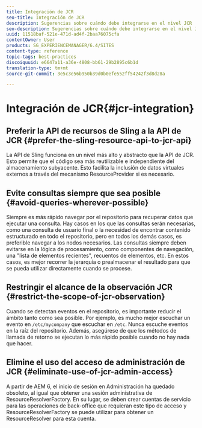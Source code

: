 ```yaml
---
title: Integración de JCR
seo-title: Integración de JCR
description: Sugerencias sobre cuándo debe integrarse en el nivel JCR
seo-description: Sugerencias sobre cuándo debe integrarse en el nivel JCR
uuid: 11518baf-521e-471d-ad4f-2baa76075cfa
contentOwner: User
products: SG_EXPERIENCEMANAGER/6.4/SITES
content-type: reference
topic-tags: best-practices
discoiquuid: e6647a11-a36e-4808-bb61-29b2895c6b1d
translation-type: tm+mt
source-git-commit: 3e5c3e56b950b39d0b0efe552ff54242f3d8d28a

---
```



# Integración de JCR{#jcr-integration}

## Preferir la API de recursos de Sling a la API de JCR {#prefer-the-sling-resource-api-to-jcr-api}

La API de Sling funciona en un nivel más alto y abstracto que la API de JCR. Esto permite que el código sea más reutilizable e independiente del almacenamiento subyacente. Esto facilita la inclusión de datos virtuales externos a través del mecanismo ResourceProvider si es necesario.

## Evite consultas siempre que sea posible {#avoid-queries-wherever-possible}

Siempre es más rápido navegar por el repositorio para recuperar datos que ejecutar una consulta. Hay casos en los que las consultas serán necesarias, como una consulta de usuario final o la necesidad de encontrar contenido estructurado en todo el repositorio, pero en todos los demás casos, es preferible navegar a los nodos necesarios. Las consultas siempre deben evitarse en la lógica de procesamiento, como componentes de navegación, una &quot;lista de elementos recientes&quot;, recuentos de elementos, etc. En estos casos, es mejor recorrer la jerarquía o prealmacenar el resultado para que se pueda utilizar directamente cuando se procese.

## Restringir el alcance de la observación JCR {#restrict-the-scope-of-jcr-observation}

Cuando se detectan eventos en el repositorio, es importante reducir el ámbito tanto como sea posible. Por ejemplo, es mucho mejor escuchar un evento en `/etc/mycompany` que escuchar en `/etc`. Nunca escuche eventos en la raíz del repositorio. Además, asegúrese de que los métodos de llamada de retorno se ejecutan lo más rápido posible cuando no hay nada que hacer.

## Elimine el uso del acceso de administración de JCR {#eliminate-use-of-jcr-admin-access}

A partir de AEM 6, el inicio de sesión en Administración ha quedado obsoleto, al igual que obtener una sesión administrativa de ResourceResolverFactory. En su lugar, se deben crear cuentas de servicio para las operaciones de back-office que requieran este tipo de acceso y ResourceResolverFactory se puede utilizar para obtener un ResourceResolver para esta cuenta.
